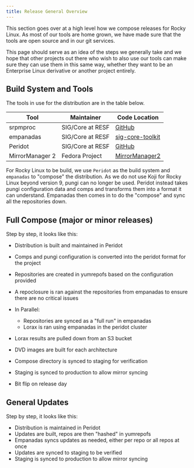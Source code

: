 ```yaml
---
title: Release General Overview
---
```


This section goes over at a high level how we compose releases for Rocky Linux.
As most of our tools are home grown, we have made sure that the tools are open
source and in our git services.

This page should serve as an idea of the steps we generally take and we hope
that other projects out there who wish to also use our tools can make sure they
can use them in this same way, whether they want to be an Enterprise Linux
derivative or another project entirely.

## Build System and Tools

The tools in use for the distribution are in the table below.

| Tool            | Maintainer       | Code Location                                                       |
|-----------------|------------------|---------------------------------------------------------------------|
| srpmproc        | SIG/Core at RESF | [GitHub](https://github.com/rocky-linux/srpmproc)                   |
| empanadas       | SIG/Core at RESF | [sig-core-toolkit](https://github.com/rocky-linux/sig-core-toolkit) |
| Peridot         | SIG/Core at RESF | [GitHub](https://github.com/rocky-linux/peridot)                    |
| MirrorManager 2 | Fedora Project   | [MirrorManager2](https://github.com/fedora-infra/mirrormanager2)    |

For Rocky Linux to be build, we use `Peridot` as the build system and
`empanadas` to "compose" the distribution. As we do not use Koji for Rocky
Linux beyond version 9, pungi can no longer be used. Peridot instead takes
pungi configuration data and comps and transforms them into a format it
can understand. Empanadas then comes in to do the "compose" and sync
all the repositories down.

## Full Compose (major or minor releases)

Step by step, it looks like this:

* Distribution is built and maintained in Peridot
* Comps and pungi configuration is converted into the peridot format for the project
* Repositories are created in yumrepofs based on the configuration provided
* A repoclosure is ran against the repositories from empanadas to ensure there are no critical issues
* In Parallel:

    * Repositories are synced as a "full run" in empanadas
    * Lorax is ran using empanadas in the peridot cluster

* Lorax results are pulled down from an S3 bucket
* DVD images are built for each architecture
* Compose directory is synced to staging for verification
* Staging is synced to production to allow mirror syncing
* Bit flip on release day

## General Updates

Step by step, it looks like this:

* Distribution is maintained in Peridot
* Updates are built, repos are then "hashed" in yumrepofs
* Empanadas syncs updates as needed, either per repo or all repos at once
* Updates are synced to staging to be verified
* Staging is synced to production to allow mirror syncing
